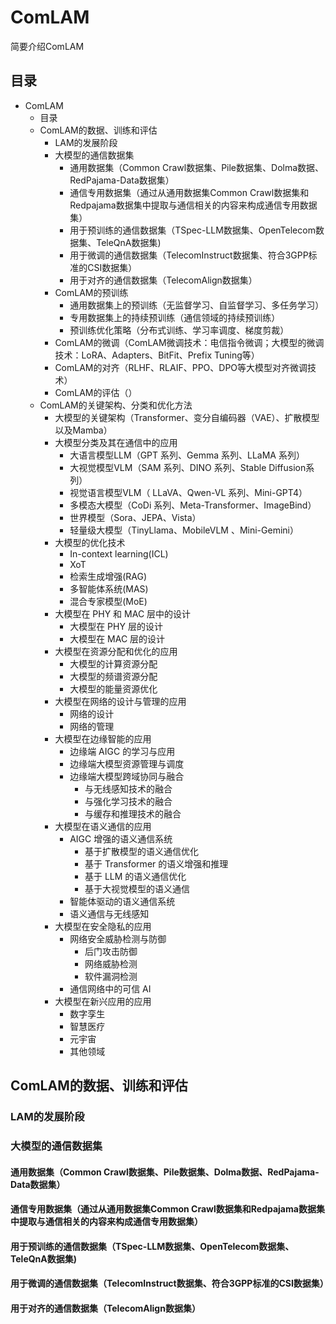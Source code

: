 

# ComLAM

简要介绍ComLAM



## 目录

* ComLAM
  * 目录
  * ComLAM的数据、训练和评估
    * LAM的发展阶段
    * 大模型的通信数据集
        * 通用数据集（Common Crawl数据集、Pile数据集、Dolma数据、RedPajama-Data数据集）
        * 通信专用数据集（通过从通用数据集Common Crawl数据集和Redpajama数据集中提取与通信相关的内容来构成通信专用数据集）
        * 用于预训练的通信数据集（TSpec-LLM数据集、OpenTelecom数据集、TeleQnA数据集)
        * 用于微调的通信数据集（TelecomInstruct数据集、符合3GPP标准的CSI数据集）
        * 用于对齐的通信数据集（TelecomAlign数据集）
    * ComLAM的预训练
        * 通用数据集上的预训练（无监督学习、自监督学习、多任务学习）
        * 专用数据集上的持续预训练（通信领域的持续预训练）
        * 预训练优化策略（分布式训练、学习率调度、梯度剪裁）
    * ComLAM的微调（ComLAM微调技术：电信指令微调；大模型的微调技术：LoRA、Adapters、BitFit、Prefix Tuning等）
    * ComLAM的对齐（RLHF、RLAIF、PPO、DPO等大模型对齐微调技术）
    * ComLAM的评估（）
  * ComLAM的关键架构、分类和优化方法
    * 大模型的关键架构（Transformer、变分自编码器（VAE）、扩散模型以及Mamba）
    * 大模型分类及其在通信中的应用
        * 大语言模型LLM（GPT 系列、Gemma 系列、LLaMA 系列）
        * 大视觉模型VLM（SAM 系列、DINO 系列、Stable Diffusion系列）
        * 视觉语言模型VLM（ LLaVA、Qwen-VL 系列、Mini-GPT4）
        * 多模态大模型（CoDi 系列、Meta-Transformer、ImageBind）
        * 世界模型（Sora、JEPA、Vista）
        * 轻量级大模型（TinyLlama、MobileVLM 、Mini-Gemini）
    * 大模型的优化技术
        * In-context learning(ICL)
        * XoT
        * 检索生成增强(RAG)
        * 多智能体系统(MAS)
        * 混合专家模型(MoE)
    * 大模型在 PHY 和 MAC 层中的设计
        * 大模型在 PHY 层的设计
        * 大模型在 MAC 层的设计
    * 大模型在资源分配和优化的应用
        * 大模型的计算资源分配
        * 大模型的频谱资源分配
        * 大模型的能量资源优化
    * 大模型在网络的设计与管理的应用
        * 网络的设计
        * 网络的管理
    * 大模型在边缘智能的应用
        * 边缘端 AIGC 的学习与应用
        * 边缘端大模型资源管理与调度
        * 边缘端大模型跨域协同与融合
            * 与无线感知技术的融合
            * 与强化学习技术的融合
            * 与缓存和推理技术的融合
    * 大模型在语义通信的应用
        * AIGC 增强的语义通信系统
            * 基于扩散模型的语义通信优化
            * 基于 Transformer 的语义增强和推理
            * 基于 LLM 的语义通信优化
            * 基于大视觉模型的语义通信
        * 智能体驱动的语义通信系统
        * 语义通信与无线感知
    * 大模型在安全隐私的应用
        * 网络安全威胁检测与防御
            * 后门攻击防御
            * 网络威胁检测
            * 软件漏洞检测
        * 通信网络中的可信 AI
    * 大模型在新兴应用的应用
        * 数字孪生
        * 智慧医疗
        * 元宇宙
        * 其他领域

## ComLAM的数据、训练和评估
### LAM的发展阶段

### 大模型的通信数据集
#### 通用数据集（Common Crawl数据集、Pile数据集、Dolma数据、RedPajama-Data数据集）


#### 通信专用数据集（通过从通用数据集Common Crawl数据集和Redpajama数据集中提取与通信相关的内容来构成通信专用数据集）


#### 用于预训练的通信数据集（TSpec-LLM数据集、OpenTelecom数据集、TeleQnA数据集)


#### 用于微调的通信数据集（TelecomInstruct数据集、符合3GPP标准的CSI数据集）


#### 用于对齐的通信数据集（TelecomAlign数据集）


















